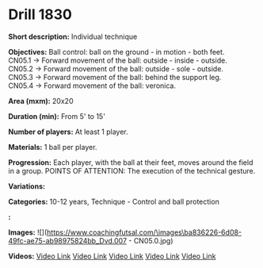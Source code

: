 # Drill 1830

**Short description:**
Individual technique

**Objectives:**
Ball control: ball on the ground - in motion - both feet.  
CN05.1 -> Forward movement of the ball: outside - inside - outside.  
CN05.2 -> Forward movement of the ball: outside - sole - outside.  
CN05.3 -> Forward movement of the ball: behind the support leg.  
CN05.4 -> Forward movement of the ball: veronica.

**Area (mxm):**
20x20

**Duration (min):**
From 5' to 15'

**Number of players:**
At least 1 player.

**Materials:**
1 ball per player.

**Progression:**
Each player, with the ball at their feet, moves around the field in a group. POINTS OF ATTENTION: The execution of the technical gesture.

**Variations:**


**Categories:**
10-12 years, Technique - Control and ball protection

**:**


**Images:**
![](https://www.coachingfutsal.com/\images\ba836226-6d08-49fc-ae75-ab98975824bb_Dvd.007 - CN05.0.jpg)

**Videos:**
[Video Link](https://www.youtube.com/embed/grqHxS79SQA)
[Video Link](https://www.youtube.com/embed/Fxy8lsRTFQE)
[Video Link](https://www.youtube.com/embed/AvKhkBBNcVA)
[Video Link](https://www.youtube.com/embed/NF_jobiPWt4)
[Video Link](https://www.youtube.com/embed/tXU0l89Zgq4)

